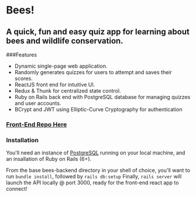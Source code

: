 # Bees!

## A quick, fun and easy quiz app for learning about bees and wildlife conservation.

###Features
* Dynamic single-page web application.
* Randomly generates quizzes for users to attempt and saves their scores.
* ReactJS front end for intuitive UI.
* Redux & Thunk for centralized state control.
* Ruby on Rails back end with PostgreSQL database for managing quizzes and user accounts.
* BCrypt and JWT using Elliptic-Curve Cryptography for authentication

### [Front-End Repo Here](https://github.com/FrankGerold/bees-frontend "Bees Front-End")

### Installation
You'll need an instance of [PostgreSQL](https://www.postgresql.org/download/) running on your local machine,
and an insallation of Ruby on Rails (6+).

From the base bees-backend directory in your shell of choice, you'll want to run `bundle install`, followed by `rails db:setup`
Finally, `rails server` will launch the API locally @ port 3000, ready for the front-end react app to connect!
